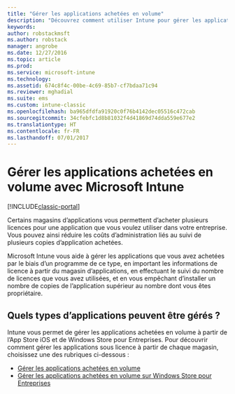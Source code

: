 ```yaml
---
title: "Gérer les applications achetées en volume"
description: "Découvrez comment utiliser Intune pour gérer les applications que vous avez achetées en volume à partir d’un magasin d’applications."
keywords: 
author: robstackmsft
ms.author: robstack
manager: angrobe
ms.date: 12/27/2016
ms.topic: article
ms.prod: 
ms.service: microsoft-intune
ms.technology: 
ms.assetid: 674c8f4c-00be-4c69-85b7-cf7bdaa71c94
ms.reviewer: mghadial
ms.suite: ems
ms.custom: intune-classic
ms.openlocfilehash: ba965dfdfa91920c0f76b4142dec05516c472cab
ms.sourcegitcommit: 34cfebfc1d8b81032f4d41869d74dda559e677e2
ms.translationtype: HT
ms.contentlocale: fr-FR
ms.lasthandoff: 07/01/2017
---
```

# <a name="manage-volume-purchased-apps-using-microsoft-intune"></a>Gérer les applications achetées en volume avec Microsoft Intune

[!INCLUDE[classic-portal](../includes/classic-portal.md)]

Certains magasins d’applications vous permettent d’acheter plusieurs licences pour une application que vous voulez utiliser dans votre entreprise. Vous pouvez ainsi réduire les coûts d’administration liés au suivi de plusieurs copies d’application achetées.

Microsoft Intune vous aide à gérer les applications que vous avez achetées par le biais d’un programme de ce type, en important les informations de licence à partir du magasin d’applications, en effectuant le suivi du nombre de licences que vous avez utilisées, et en vous empêchant d’installer un nombre de copies de l’application supérieur au nombre dont vous êtes propriétaire.

## <a name="which-types-of-apps-can-you-manage"></a>Quels types d’applications peuvent être gérés ?

Intune vous permet de gérer les applications achetées en volume à partir de l’App Store iOS et de Windows Store pour Entreprises.
Pour découvrir comment gérer les applications sous licence à partir de chaque magasin, choisissez une des rubriques ci-dessous :

- [Gérer les applications achetées en volume](manage-ios-apps-you-purchased-through-a-volume-purchase-program-with-microsoft-intune.md)
- [Gérer les applications achetées en volume sur Windows Store pour Entreprises](manage-apps-you-purchased-from-the-windows-store-for-business-with-microsoft-intune.md)
